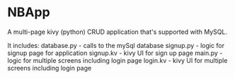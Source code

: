 # NBApp
A multi-page kivy (python) CRUD application that's supported with MySQL. 

It includes:
  database.py - calls to the mySql database
  signup.py - logic for signup page for application
  signup.kv - kivy UI for sign up page
  main.py - logic for multiple screens including login page
  login.kv - kivy UI for multiple screens including login page
  
